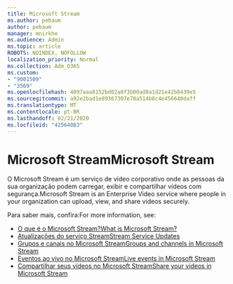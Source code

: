 ```yaml
---
title: Microsoft Stream
ms.author: pebaum
author: pebaum
manager: mnirkhe
ms.audience: Admin
ms.topic: article
ROBOTS: NOINDEX, NOFOLLOW
localization_priority: Normal
ms.collection: Adm_O365
ms.custom:
- "9001509"
- "3569"
ms.openlocfilehash: 4097aaa8152bd02a0f3b00ad8a1d21e42b8439e5
ms.sourcegitcommit: a92e2bad1e89367307e78a514b8c4e456640daff
ms.translationtype: MT
ms.contentlocale: pt-BR
ms.lasthandoff: 02/21/2020
ms.locfileid: "42564083"
---
```

# <a name="microsoft-stream"></a><span data-ttu-id="e82fa-102">Microsoft Stream</span><span class="sxs-lookup"><span data-stu-id="e82fa-102">Microsoft Stream</span></span>

<span data-ttu-id="e82fa-103">O Microsoft Stream é um serviço de vídeo corporativo onde as pessoas da sua organização podem carregar, exibir e compartilhar vídeos com segurança.</span><span class="sxs-lookup"><span data-stu-id="e82fa-103">Microsoft Stream is an Enterprise Video service where people in your organization can upload, view, and share videos securely.</span></span> 

<span data-ttu-id="e82fa-104">Para saber mais, confira:</span><span class="sxs-lookup"><span data-stu-id="e82fa-104">For more information, see:</span></span>

- [<span data-ttu-id="e82fa-105">O que é o Microsoft Stream?</span><span class="sxs-lookup"><span data-stu-id="e82fa-105">What is Microsoft Stream?</span></span>](https://docs.microsoft.com/en-us/stream/overview)
- [<span data-ttu-id="e82fa-106">Atualizações do serviço Stream</span><span class="sxs-lookup"><span data-stu-id="e82fa-106">Stream Service Updates</span></span>](https://techcommunity.microsoft.com/t5/microsoft-stream-service-updates/bd-p/StreamAnnouncements)
- [<span data-ttu-id="e82fa-107">Grupos e canais no Microsoft Stream</span><span class="sxs-lookup"><span data-stu-id="e82fa-107">Groups and channels in Microsoft Stream</span></span>](https://docs.microsoft.com/en-us/stream/groups-channels-organization)
- [<span data-ttu-id="e82fa-108">Eventos ao vivo no Microsoft Stream</span><span class="sxs-lookup"><span data-stu-id="e82fa-108">Live events in Microsoft Stream</span></span>](https://docs.microsoft.com/en-us/stream/live-event-overview)
- [<span data-ttu-id="e82fa-109">Compartilhar seus vídeos no Microsoft Stream</span><span class="sxs-lookup"><span data-stu-id="e82fa-109">Share your videos in Microsoft Stream</span></span>](https://docs.microsoft.com/en-us/stream/portal-share-video)